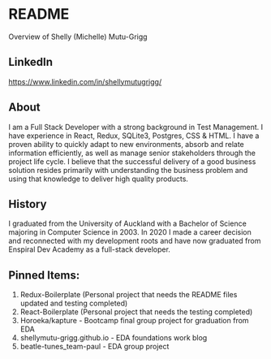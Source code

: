 # README
Overview of Shelly (Michelle) Mutu-Grigg


## LinkedIn
https://www.linkedin.com/in/shellymutugrigg/

## About
I am a Full Stack Developer with a strong background in Test Management. I have experience in React, Redux, SQLite3, Postgres, CSS & HTML. I have a proven ability to quickly adapt to new environments, absorb and relate information efficiently, as well as manage senior stakeholders through the project life cycle. I believe that the successful delivery of a good business solution resides primarily with understanding the business problem and using that knowledge to deliver high quality products. 

## History
I graduated from the University of Auckland with a Bachelor of Science majoring in Computer Science in 2003.  In 2020 I made a career decision and reconnected with my development roots and have now graduated from Enspiral Dev Academy as a full-stack developer.  

## Pinned Items:
1. Redux-Boilerplate (Personal project that needs the README files updated and testing completed)
2. React-Boilerplate (Personal project that needs the testing completed)
3. Horoeka/kapture - Bootcamp final group project for graduation from EDA
4. shellymutu-grigg.github.io - EDA foundations work blog
5. beatle-tunes_team-paul - EDA group project
